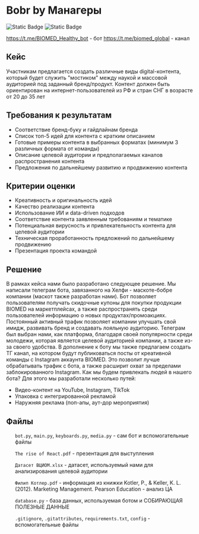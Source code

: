 # Bobr by Манагеры
 
![Static Badge](https://img.shields.io/badge/version-1.0.0-73c549?link=https%3A%2F%2Fgithub.com%2FQuickSilver-1%2FTZ%2Freleases%2F)
![Static Badge](https://img.shields.io/badge/team-%D0%9C%D0%B0%D0%BD%D0%B0%D0%B3%D0%B5%D1%80%D1%8B-blue)

https://t.me/BIOMED_Healthy_bot - бот
https://t.me/biomed_global - канал

 <h2>Кейс</h2>
Участникам предлагается создать различные виды digital-контента, который будет служить "мостиком" между наукой и массовой аудиторией под заданный бренд/продукт. Контент должен быть ориентирован на интернет-пользователей из РФ и стран СНГ в возрасте от 20 до 35 лет
<h2>Требования к результатам</h2>
<ul>
<li>Соответствие бренд-буку и гайдлайнам бренда</li>
<li>Список топ-5 идей для контента с кратким описанием</li>
<li>Готовые примеры контента в выбранных форматах (минимум 3 различных формата от команды)</li>
<li>Описание целевой аудитории и предполагаемых каналов распространения контента</li>
<li>Предложения по дальнейшему развитию и продвижению контента</li>
</ul>

<h2>Критерии оценки</h2>
<ul>
<li>Креативность и оригинальность идей</li>
<li>Качество реализации контента</li>
<li>Использование ИИ и data-driven подходов</li>
<li>Соответствие контента заявленным требованиям и тематике</li>
<li>Потенциальная вирусность и привлекательность контента для целевой аудитории</li>
<li>Техническая проработанность предложений по дальнейшему продвижению</li>
<li>Презентация проекта командой</li>
</ul>

<h2>Решение</h2>
В рамках кейса нами было разработано следующее решение. Мы написали телеграм бота, завязанного на Хелфи - маскоте-бобре компании (маскот также разработан нами). Бот позволяет пользователям получать скидочные купоны для покупки продукции BIOMED на маркетплейсах, а также распространять среди пользователей информацию о новых продуктах/промоакциях. Постоянный активный трафик позволяет компании улучшать свой имидж, развивать бренд и создавать лояльную аудиторию. 
Телеграм был выбран нами, как платформа, благодаря своей популярности среди молодежи, которая является целевой аудиторией компании, а также из-за своего удобства.
В дополнение к боту мы также предлагаем создать ТГ канал, на котором будут публиковаться посты от креативной команды с Instagram аккаунта BIOMED. Это позволит лучше обрабатывать трафик с бота, а также расширит охват за пределами заблокированного Instagram.
Как мы будем привлекать людей в нашего бота? Для этого мы разработали несколько путей:

<ul>
 <li>Видео-контент на YouTube, Instagram, TikTok</li>
 <li>Упаковка с интегрированной рекламой</li>
 <li>Наружняя реклама (поп-апы, аут-дор мероприятия)</li>
</ul>

<h2>Файлы</h2>
<ul><code>bot.py</code>, <code>main.py</code>, <code>keyboards.py</code>, <code>media.py</code> - сам бот и вспомогательные файлы</ul>
<ul><code>The rise of React.pdf</code> - презентация для выступления</ul>
<ul><code>Датасет ВЦИОМ.xlsx</code> - датасет, используемый нами для анализирования целевой аудитории</ul>
<ul><code>Филип Котлер.pdf</code> - информация из книжки Kotler, P., & Keller, K. L. (2012). Marketing Management. Pearson Education - анализ ЦА</ul>
<ul><code>database.py</code> - база данных, используемая ботом и СОБИРАЮЩАЯ ПОЛЕЗНЫЕ ДАННЫЕ</ul>
<ul><code>.gitignore</code>, <code>.gitattributes</code>, <code>requirements.txt</code>, <code>config</code> 
- вспомогательные файлы</ul>
